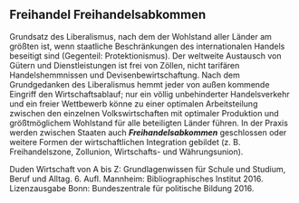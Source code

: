## Freihandel Freihandelsabkommen

Grundsatz des Liberalismus, nach dem der Wohlstand aller Länder am größten ist, wenn staatliche Beschränkungen des internationalen Handels beseitigt sind (Gegenteil: Protektionismus). Der weltweite Austausch von Gütern und Dienstleistungen ist frei von Zöllen, nicht tarifären Handelshemmnissen und Devisenbewirtschaftung. Nach dem Grundgedanken des Liberalismus hemmt jeder von außen kommende Eingriff den Wirtschaftsablauf; nur ein völlig unbehinderter Handelsverkehr und ein freier Wettbewerb könne zu einer optimalen Arbeitsteilung zwischen den einzelnen Volkswirtschaften mit optimaler Produktion und größtmöglichem Wohlstand für alle beteiligten Länder führen. In der Praxis werden zwischen Staaten auch _**Freihandelsabkommen**_ geschlossen oder weitere Formen der wirtschaftlichen Integration gebildet (z. B. Freihandelszone, Zollunion, Wirtschafts- und Währungsunion).

Duden Wirtschaft von A bis Z: Grundlagenwissen für Schule und Studium, Beruf und Alltag. 6. Aufl. Mannheim: Bibliographisches Institut 2016. Lizenzausgabe Bonn: Bundeszentrale für politische Bildung 2016.